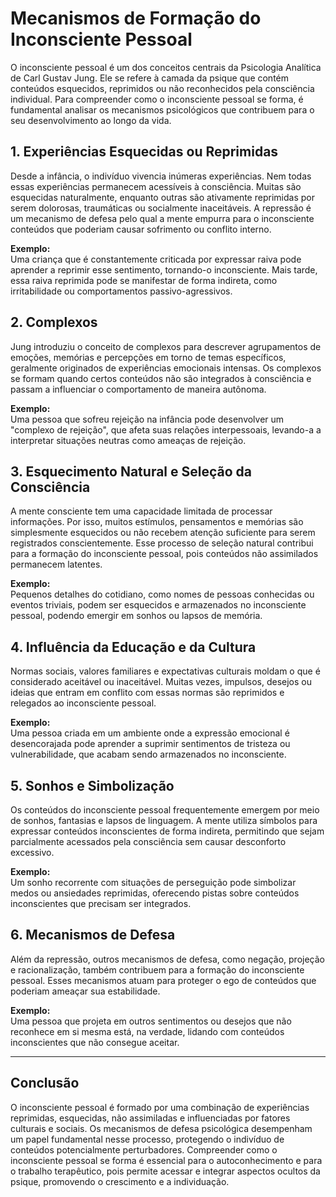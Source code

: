 
# Mecanismos de Formação do Inconsciente Pessoal

O inconsciente pessoal é um dos conceitos centrais da Psicologia Analítica de Carl Gustav Jung. Ele se refere à camada da psique que contém conteúdos esquecidos, reprimidos ou não reconhecidos pela consciência individual. Para compreender como o inconsciente pessoal se forma, é fundamental analisar os mecanismos psicológicos que contribuem para o seu desenvolvimento ao longo da vida.

## 1. Experiências Esquecidas ou Reprimidas

Desde a infância, o indivíduo vivencia inúmeras experiências. Nem todas essas experiências permanecem acessíveis à consciência. Muitas são esquecidas naturalmente, enquanto outras são ativamente reprimidas por serem dolorosas, traumáticas ou socialmente inaceitáveis. A repressão é um mecanismo de defesa pelo qual a mente empurra para o inconsciente conteúdos que poderiam causar sofrimento ou conflito interno.

**Exemplo:**  
Uma criança que é constantemente criticada por expressar raiva pode aprender a reprimir esse sentimento, tornando-o inconsciente. Mais tarde, essa raiva reprimida pode se manifestar de forma indireta, como irritabilidade ou comportamentos passivo-agressivos.

## 2. Complexos

Jung introduziu o conceito de complexos para descrever agrupamentos de emoções, memórias e percepções em torno de temas específicos, geralmente originados de experiências emocionais intensas. Os complexos se formam quando certos conteúdos não são integrados à consciência e passam a influenciar o comportamento de maneira autônoma.

**Exemplo:**  
Uma pessoa que sofreu rejeição na infância pode desenvolver um "complexo de rejeição", que afeta suas relações interpessoais, levando-a a interpretar situações neutras como ameaças de rejeição.

## 3. Esquecimento Natural e Seleção da Consciência

A mente consciente tem uma capacidade limitada de processar informações. Por isso, muitos estímulos, pensamentos e memórias são simplesmente esquecidos ou não recebem atenção suficiente para serem registrados conscientemente. Esse processo de seleção natural contribui para a formação do inconsciente pessoal, pois conteúdos não assimilados permanecem latentes.

**Exemplo:**  
Pequenos detalhes do cotidiano, como nomes de pessoas conhecidas ou eventos triviais, podem ser esquecidos e armazenados no inconsciente pessoal, podendo emergir em sonhos ou lapsos de memória.

## 4. Influência da Educação e da Cultura

Normas sociais, valores familiares e expectativas culturais moldam o que é considerado aceitável ou inaceitável. Muitas vezes, impulsos, desejos ou ideias que entram em conflito com essas normas são reprimidos e relegados ao inconsciente pessoal.

**Exemplo:**  
Uma pessoa criada em um ambiente onde a expressão emocional é desencorajada pode aprender a suprimir sentimentos de tristeza ou vulnerabilidade, que acabam sendo armazenados no inconsciente.

## 5. Sonhos e Simbolização

Os conteúdos do inconsciente pessoal frequentemente emergem por meio de sonhos, fantasias e lapsos de linguagem. A mente utiliza símbolos para expressar conteúdos inconscientes de forma indireta, permitindo que sejam parcialmente acessados pela consciência sem causar desconforto excessivo.

**Exemplo:**  
Um sonho recorrente com situações de perseguição pode simbolizar medos ou ansiedades reprimidas, oferecendo pistas sobre conteúdos inconscientes que precisam ser integrados.

## 6. Mecanismos de Defesa

Além da repressão, outros mecanismos de defesa, como negação, projeção e racionalização, também contribuem para a formação do inconsciente pessoal. Esses mecanismos atuam para proteger o ego de conteúdos que poderiam ameaçar sua estabilidade.

**Exemplo:**  
Uma pessoa que projeta em outros sentimentos ou desejos que não reconhece em si mesma está, na verdade, lidando com conteúdos inconscientes que não consegue aceitar.

---

## Conclusão

O inconsciente pessoal é formado por uma combinação de experiências reprimidas, esquecidas, não assimiladas e influenciadas por fatores culturais e sociais. Os mecanismos de defesa psicológica desempenham um papel fundamental nesse processo, protegendo o indivíduo de conteúdos potencialmente perturbadores. Compreender como o inconsciente pessoal se forma é essencial para o autoconhecimento e para o trabalho terapêutico, pois permite acessar e integrar aspectos ocultos da psique, promovendo o crescimento e a individuação.

```